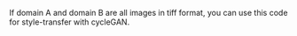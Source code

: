 If domain A and domain B are all images in tiff format, you can use this code for style-transfer with cycleGAN.
